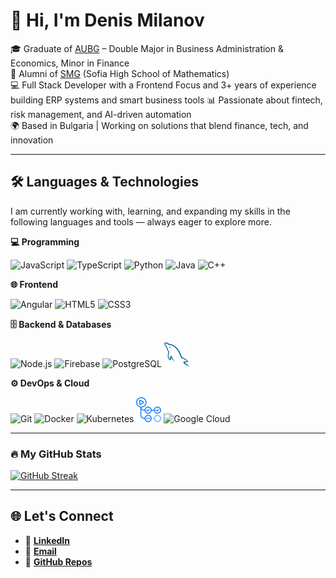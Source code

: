# 👋 Hi, I'm Denis Milanov

🎓 Graduate of [AUBG](https://www.aubg.edu) – Double Major in Business Administration & Economics, Minor in Finance  
🏫 Alumni of [SMG](https://www.smg.bg) (Sofia High School of Mathematics)  
💻 Full Stack Developer with a Frontend Focus and 3+ years of experience building ERP systems and smart business tools 
📊 Passionate about fintech, risk management, and AI-driven automation  
🌍 Based in Bulgaria | Working on solutions that blend finance, tech, and innovation

---

## 🛠️ Languages & Technologies

I am currently working with, learning, and expanding my skills in the following languages and tools — always eager to explore more.

**💻 Programming**
<p align="left">
  <img src="https://cdn.jsdelivr.net/gh/devicons/devicon/icons/javascript/javascript-original.svg" width="40" title="JavaScript"/>
  <img src="https://cdn.jsdelivr.net/gh/devicons/devicon/icons/typescript/typescript-original.svg" width="40" title="TypeScript"/>
  <img src="https://cdn.jsdelivr.net/gh/devicons/devicon/icons/python/python-original.svg" width="40" title="Python"/>
  <img src="https://cdn.jsdelivr.net/gh/devicons/devicon/icons/java/java-original.svg" width="40" title="Java"/>
  <img src="https://cdn.jsdelivr.net/gh/devicons/devicon/icons/cplusplus/cplusplus-original.svg" width="40" title="C++"/>
</p>

**🌐 Frontend**
<p align="left">
  <img src="https://cdn.jsdelivr.net/gh/devicons/devicon/icons/angularjs/angularjs-original.svg" width="40" title="Angular"/>
  <img src="https://cdn.jsdelivr.net/gh/devicons/devicon/icons/html5/html5-original.svg" width="40" title="HTML5"/>
  <img src="https://cdn.jsdelivr.net/gh/devicons/devicon/icons/css3/css3-original.svg" width="40" title="CSS3"/>
</p>

**🗄️ Backend & Databases**
<p align="left">
  <img src="https://cdn.jsdelivr.net/gh/devicons/devicon/icons/nodejs/nodejs-original.svg" width="40" title="Node.js"/>
  <img src="https://cdn.jsdelivr.net/gh/devicons/devicon/icons/firebase/firebase-plain.svg" width="40" title="Firebase"/>
  <img src="https://cdn.jsdelivr.net/gh/devicons/devicon/icons/postgresql/postgresql-original.svg" width="40" title="PostgreSQL"/>
  <img src="https://raw.githubusercontent.com/devicons/devicon/master/icons/mysql/mysql-original.svg" width="40" title="SQL (MySQL)"/>
</p>

**⚙️ DevOps & Cloud**
<p align="left">
  <img src="https://cdn.jsdelivr.net/gh/devicons/devicon/icons/git/git-original.svg" width="40" title="Git"/>
  <img src="https://cdn.jsdelivr.net/gh/devicons/devicon/icons/docker/docker-original.svg" width="40" title="Docker"/>
  <img src="https://cdn.jsdelivr.net/gh/devicons/devicon/icons/kubernetes/kubernetes-plain.svg" width="40" title="Kubernetes"/>
  <img src="https://raw.githubusercontent.com/devicons/devicon/master/icons/githubactions/githubactions-original.svg" width="40" title="GitHub Actions"/>
  <img src="https://cdn.jsdelivr.net/gh/devicons/devicon/icons/googlecloud/googlecloud-original.svg" width="40" title="Google Cloud"/>
</p>

---

### 🔥 My GitHub Stats

[![GitHub Streak](https://github-readme-streak-stats.herokuapp.com?user=denismilanov&theme=dark&background=000000)](https://git.io/streak-stats)

---

## 🌐 Let's Connect

- 💼 [**LinkedIn**](https://www.linkedin.com/in/denismilanov)
- 📧 [**Email**](mailto:denis.milanov@protonmail.com)
- 📁 [**GitHub Repos**](https://github.com/denismilanov?tab=repositories)
